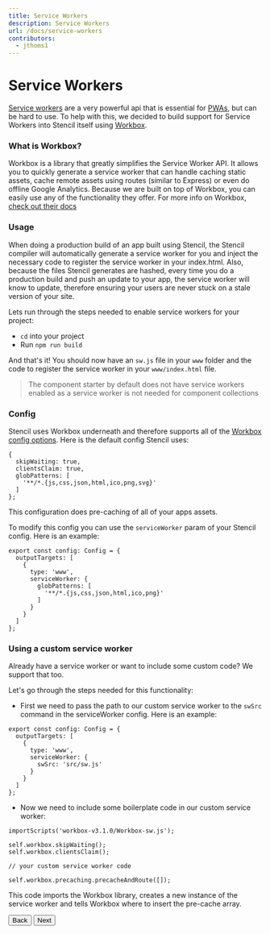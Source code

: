 ```yaml
---
title: Service Workers
description: Service Workers
url: /docs/service-workers
contributors:
  - jthoms1
---
```


# Service Workers

[Service workers](https://developers.google.com/web/fundamentals/getting-started/primers/service-workers) are a very powerful api that is essential for [PWAs](https://blog.ionic.io/what-is-a-progressive-web-app/), but can be hard to use. To help with this, we decided to build support for Service Workers into Stencil itself using [Workbox](https://workboxjs.org/).

### What is Workbox?

Workbox is a library that greatly simplifies the Service Worker API. It allows you to quickly generate a service worker that can handle caching static assets, cache remote assets using routes (similar to Express) or even do offline Google Analytics. Because we are built on top of Workbox, you can easily use any of the functionality they offer. For more info on Workbox, [check out their docs](https://developers.google.com/web/tools/workbox/)

### Usage

When doing a production build of an app built using Stencil, the Stencil compiler will automatically generate a service worker for you and inject the necessary code to register the service worker in your index.html. Also, because the files Stencil generates are hashed, every time you do a production build and push an update to your app, the service worker will know to update, therefore ensuring your users are never stuck on a stale version of your site.

Lets run through the steps needed to enable service workers for your project:

- `cd` into your project
- Run `npm run build`

And that's it! You should now have an `sw.js` file in your `www` folder and the code to register the service worker in your `www/index.html` file.

> The component starter by default does not have service workers enabled as a service worker is not needed for component collections

### Config

Stencil uses Workbox underneath and therefore supports all of the [Workbox config options](https://Workboxjs.org/reference-docs/latest/module-workbox-build.html#.Configuration). Here is the default config Stencil uses:

```tsx
{
  skipWaiting: true,
  clientsClaim: true,
  globPatterns: [
    '**/*.{js,css,json,html,ico,png,svg}'
  ]
};
```

This configuration does pre-caching of all of your apps assets.

To modify this config you can use the `serviceWorker` param of your Stencil config. Here is an example:

```tsx
export const config: Config = {
  outputTargets: [
    {
      type: 'www',
      serviceWorker: {
        globPatterns: [
          '**/*.{js,css,json,html,ico,png}'
        ]
      }
    }
  ]
};
```

### Using a custom service worker

Already have a service worker or want to include some custom code? We support that too.

Let's go through the steps needed for this functionality:

- First we need to pass the path to our custom service worker to the `swSrc` command in the serviceWorker config. Here is an example:

```tsx
export const config: Config = {
  outputTargets: [
    {
      type: 'www',
      serviceWorker: {
        swSrc: 'src/sw.js'
      }
    }
  ]
};
```

- Now we need to include some boilerplate code in our custom service worker:

```tsx
importScripts('workbox-v3.1.0/Workbox-sw.js');

self.workbox.skipWaiting();
self.workbox.clientsClaim();

// your custom service worker code

self.workbox.precaching.precacheAndRoute([]);
```
This code imports the Workbox library, creates a new instance of the service worker and tells Workbox where to insert the pre-cache array.



<stencil-route-link url="/docs/plugins" router="#router" custom="true">
  <button class="pull-left btn btn--secondary">
    Back
  </button>
</stencil-route-link>

<stencil-route-link url="/docs/distribution" custom="true">
  <button class="pull-right btn btn--primary">
    Next
  </button>
</stencil-route-link>
